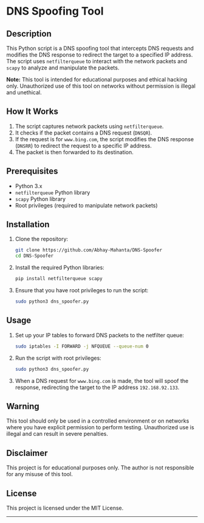 # DNS Spoofing Tool

## Description

This Python script is a DNS spoofing tool that intercepts DNS requests and modifies the DNS response to redirect the target to a specified IP address. The script uses `netfilterqueue` to interact with the network packets and `scapy` to analyze and manipulate the packets.

**Note:** This tool is intended for educational purposes and ethical hacking only. Unauthorized use of this tool on networks without permission is illegal and unethical.

## How It Works

1. The script captures network packets using `netfilterqueue`.
2. It checks if the packet contains a DNS request (`DNSQR`).
3. If the request is for `www.bing.com`, the script modifies the DNS response (`DNSRR`) to redirect the request to a specific IP address.
4. The packet is then forwarded to its destination.

## Prerequisites

- Python 3.x
- `netfilterqueue` Python library
- `scapy` Python library
- Root privileges (required to manipulate network packets)

## Installation

1. Clone the repository:
   ```bash
   git clone https://github.com/Abhay-Mahanta/DNS-Spoofer
   cd DNS-Spoofer
   ```

2. Install the required Python libraries:
   ```bash
   pip install netfilterqueue scapy
   ```

3. Ensure that you have root privileges to run the script:
   ```bash
   sudo python3 dns_spoofer.py
   ```

## Usage

1. Set up your IP tables to forward DNS packets to the netfilter queue:
   ```bash
   sudo iptables -I FORWARD -j NFQUEUE --queue-num 0
   ```

2. Run the script with root privileges:
   ```bash
   sudo python3 dns_spoofer.py
   ```

3. When a DNS request for `www.bing.com` is made, the tool will spoof the response, redirecting the target to the IP address `192.168.92.133`.

## Warning

This tool should only be used in a controlled environment or on networks where you have explicit permission to perform testing. Unauthorized use is illegal and can result in severe penalties.

## Disclaimer

This project is for educational purposes only. The author is not responsible for any misuse of this tool.

## License

This project is licensed under the MIT License.

---

